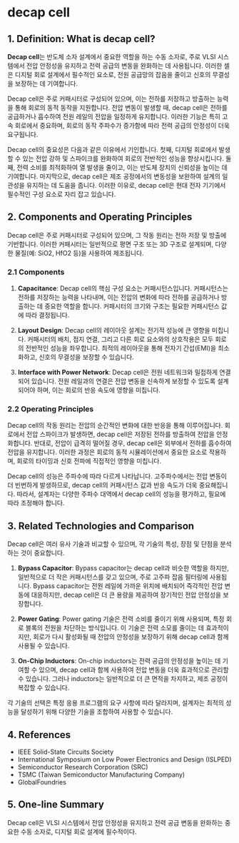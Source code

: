 # decap cell

## 1. Definition: What is **decap cell**?
**Decap cell**는 반도체 소자 설계에서 중요한 역할을 하는 수동 소자로, 주로 VLSI 시스템에서 전압 안정성을 유지하고 전력 공급의 변동을 완화하는 데 사용됩니다. 이러한 셀은 디지털 회로 설계에서 필수적인 요소로, 전원 공급망의 잡음을 줄이고 신호의 무결성을 보장하는 데 기여합니다. 

Decap cell은 주로 커패시터로 구성되어 있으며, 이는 전하를 저장하고 방출하는 능력을 통해 회로의 동적 동작을 지원합니다. 전압 변동이 발생할 때, decap cell은 전하를 공급하거나 흡수하여 전원 레일의 전압을 일정하게 유지합니다. 이러한 기능은 특히 고속 회로에서 중요하며, 회로의 동작 주파수가 증가함에 따라 전력 공급의 안정성이 더욱 요구됩니다.

Decap cell의 중요성은 다음과 같은 이유에서 기인합니다. 첫째, 디지털 회로에서 발생할 수 있는 전압 강하 및 스파이크를 완화하여 회로의 전반적인 성능을 향상시킵니다. 둘째, 전력 소비를 최적화하여 열 발생을 줄이고, 이는 반도체 장치의 신뢰성을 높이는 데 기여합니다. 마지막으로, decap cell은 제조 공정에서의 변동성을 보완하여 설계의 일관성을 유지하는 데 도움을 줍니다. 이러한 이유로, decap cell은 현대 전자 기기에서 필수적인 구성 요소로 자리 잡고 있습니다.

## 2. Components and Operating Principles
Decap cell은 주로 커패시터로 구성되어 있으며, 그 작동 원리는 전하 저장 및 방출에 기반합니다. 이러한 커패시터는 일반적으로 평면 구조 또는 3D 구조로 설계되며, 다양한 물질(예: SiO2, HfO2 등)을 사용하여 제조됩니다. 

### 2.1 Components
1. **Capacitance**: Decap cell의 핵심 구성 요소는 커패시턴스입니다. 커패시턴스는 전하를 저장하는 능력을 나타내며, 이는 전압의 변화에 따라 전하를 공급하거나 방출하는 데 중요한 역할을 합니다. 커패시터의 크기와 구조는 필요한 커패시턴스 값에 따라 결정됩니다.

2. **Layout Design**: Decap cell의 레이아웃 설계는 전기적 성능에 큰 영향을 미칩니다. 커패시터의 배치, 접지 연결, 그리고 다른 회로 요소와의 상호작용은 모두 회로의 전반적인 성능을 좌우합니다. 최적의 레이아웃을 통해 전자기 간섭(EMI)을 최소화하고, 신호의 무결성을 보장할 수 있습니다.

3. **Interface with Power Network**: Decap cell은 전원 네트워크와 밀접하게 연결되어 있습니다. 전원 레일과의 연결은 전압 변동을 신속하게 보정할 수 있도록 설계되어야 하며, 이는 회로의 반응 속도에 영향을 미칩니다. 

### 2.2 Operating Principles
Decap cell의 작동 원리는 전압의 순간적인 변화에 대한 반응을 통해 이루어집니다. 회로에서 전압 스파이크가 발생하면, decap cell은 저장된 전하를 방출하여 전압을 안정화합니다. 반대로, 전압이 급격히 떨어질 경우, decap cell은 외부에서 전하를 흡수하여 전압을 유지합니다. 이러한 과정은 회로의 동적 시뮬레이션에서 중요한 요소로 작용하며, 회로의 타이밍과 신호 전파에 직접적인 영향을 미칩니다.

Decap cell의 성능은 주파수에 따라 다르게 나타납니다. 고주파수에서는 전압 변동이 더 빈번하게 발생하므로, decap cell의 커패시턴스 값과 반응 속도가 더욱 중요해집니다. 따라서, 설계자는 다양한 주파수 대역에서 decap cell의 성능을 평가하고, 필요에 따라 조정해야 합니다.

## 3. Related Technologies and Comparison
Decap cell은 여러 유사 기술과 비교할 수 있으며, 각 기술의 특성, 장점 및 단점을 분석하는 것이 중요합니다.

1. **Bypass Capacitor**: Bypass capacitor는 decap cell과 비슷한 역할을 하지만, 일반적으로 더 작은 커패시턴스를 갖고 있으며, 주로 고주파 잡음 필터링에 사용됩니다. Bypass capacitor는 전원 레일에 가까운 위치에 배치되어 즉각적인 전압 변동에 대응하지만, decap cell은 더 큰 용량을 제공하여 장기적인 전압 안정성을 보장합니다.

2. **Power Gating**: Power gating 기술은 전력 소비를 줄이기 위해 사용되며, 특정 회로 블록의 전원을 차단하는 방식입니다. 이 기술은 전력 소모를 줄이는 데 효과적이지만, 회로가 다시 활성화될 때 전압의 안정성을 보장하기 위해 decap cell과 함께 사용될 수 있습니다.

3. **On-Chip Inductors**: On-chip inductors는 전력 공급의 안정성을 높이는 데 기여할 수 있으며, decap cell과 함께 사용하여 전압 변동을 더욱 효과적으로 관리할 수 있습니다. 그러나 inductors는 일반적으로 더 큰 면적을 차지하고, 제조 공정이 복잡할 수 있습니다.

각 기술의 선택은 특정 응용 프로그램의 요구 사항에 따라 달라지며, 설계자는 최적의 성능을 달성하기 위해 다양한 기술을 조합하여 사용할 수 있습니다. 

## 4. References
- IEEE Solid-State Circuits Society
- International Symposium on Low Power Electronics and Design (ISLPED)
- Semiconductor Research Corporation (SRC)
- TSMC (Taiwan Semiconductor Manufacturing Company)
- GlobalFoundries

## 5. One-line Summary
Decap cell은 VLSI 시스템에서 전압 안정성을 유지하고 전력 공급 변동을 완화하는 중요한 수동 소자로, 디지털 회로 설계에 필수적이다.